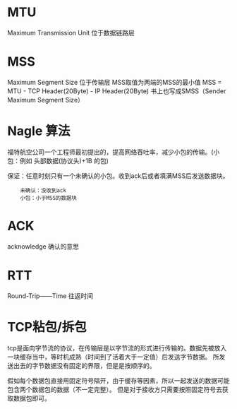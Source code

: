 # MTU
Maximum Transmission Unit 位于数据链路层

# MSS
Maximum Segment Size  位于传输层 MSS取值为两端的MSS的最小值
MSS = MTU - TCP Header(20Byte) - IP Header(20Byte)
书上也写成SMSS（Sender Maximum Segment Size）

# Nagle 算法
福特航空公司一个工程师最初提出的，提高网络吞吐率，减少小包的传输。(小包：例如 头部数据(协议头)+1B 的包)

保证：任意时刻只有一个未确认的小包。收到ack后或者填满MSS后发送数据块。

        未确认：没收到ack
        小包：小于MSS的数据块
        
        
# ACK
acknowledge 确认的意思

# RTT
 Round-Trip——Time 往返时间
 
# TCP粘包/拆包
  tcp是面向字节流的协议，在传输层是以字节流的形式进行传输的。数据先被放入一块缓存当中，等时机成熟（时间到了活着大于一定值）后发送字节数据。
  所发送出去的字节数据没有固定的界限，但是是按顺序的。
  
  假如每个数据包直接用固定符号隔开，由于缓存等因素，所以一起发送的数据可能包含两个数据包的数据（不一定完整）。
  但是对于接收方只需要按照固定符号去获取数据包即可。